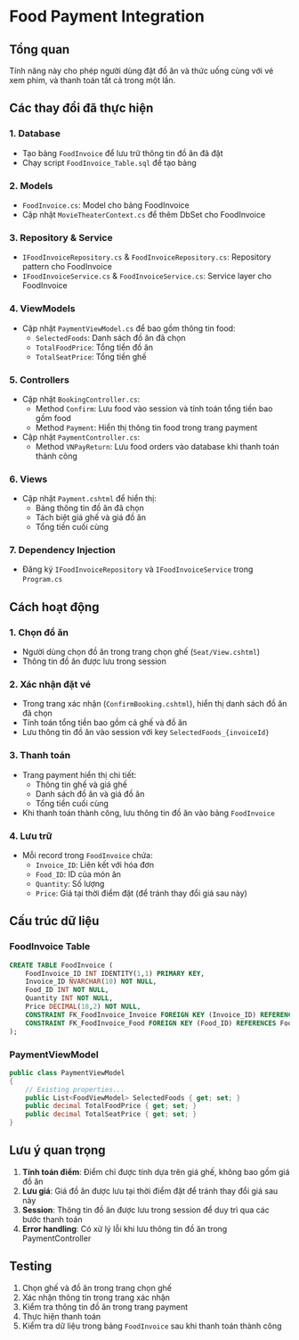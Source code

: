 # Food Payment Integration

## Tổng quan
Tính năng này cho phép người dùng đặt đồ ăn và thức uống cùng với vé xem phim, và thanh toán tất cả trong một lần.

## Các thay đổi đã thực hiện

### 1. Database
- Tạo bảng `FoodInvoice` để lưu trữ thông tin đồ ăn đã đặt
- Chạy script `FoodInvoice_Table.sql` để tạo bảng

### 2. Models
- `FoodInvoice.cs`: Model cho bảng FoodInvoice
- Cập nhật `MovieTheaterContext.cs` để thêm DbSet cho FoodInvoice

### 3. Repository & Service
- `IFoodInvoiceRepository.cs` & `FoodInvoiceRepository.cs`: Repository pattern cho FoodInvoice
- `IFoodInvoiceService.cs` & `FoodInvoiceService.cs`: Service layer cho FoodInvoice

### 4. ViewModels
- Cập nhật `PaymentViewModel.cs` để bao gồm thông tin food:
  - `SelectedFoods`: Danh sách đồ ăn đã chọn
  - `TotalFoodPrice`: Tổng tiền đồ ăn
  - `TotalSeatPrice`: Tổng tiền ghế

### 5. Controllers
- Cập nhật `BookingController.cs`:
  - Method `Confirm`: Lưu food vào session và tính toán tổng tiền bao gồm food
  - Method `Payment`: Hiển thị thông tin food trong trang payment
- Cập nhật `PaymentController.cs`:
  - Method `VNPayReturn`: Lưu food orders vào database khi thanh toán thành công

### 6. Views
- Cập nhật `Payment.cshtml` để hiển thị:
  - Bảng thông tin đồ ăn đã chọn
  - Tách biệt giá ghế và giá đồ ăn
  - Tổng tiền cuối cùng

### 7. Dependency Injection
- Đăng ký `IFoodInvoiceRepository` và `IFoodInvoiceService` trong `Program.cs`

## Cách hoạt động

### 1. Chọn đồ ăn
- Người dùng chọn đồ ăn trong trang chọn ghế (`Seat/View.cshtml`)
- Thông tin đồ ăn được lưu trong session

### 2. Xác nhận đặt vé
- Trong trang xác nhận (`ConfirmBooking.cshtml`), hiển thị danh sách đồ ăn đã chọn
- Tính toán tổng tiền bao gồm cả ghế và đồ ăn
- Lưu thông tin đồ ăn vào session với key `SelectedFoods_{invoiceId}`

### 3. Thanh toán
- Trang payment hiển thị chi tiết:
  - Thông tin ghế và giá ghế
  - Danh sách đồ ăn và giá đồ ăn
  - Tổng tiền cuối cùng
- Khi thanh toán thành công, lưu thông tin đồ ăn vào bảng `FoodInvoice`

### 4. Lưu trữ
- Mỗi record trong `FoodInvoice` chứa:
  - `Invoice_ID`: Liên kết với hóa đơn
  - `Food_ID`: ID của món ăn
  - `Quantity`: Số lượng
  - `Price`: Giá tại thời điểm đặt (để tránh thay đổi giá sau này)

## Cấu trúc dữ liệu

### FoodInvoice Table
```sql
CREATE TABLE FoodInvoice (
    FoodInvoice_ID INT IDENTITY(1,1) PRIMARY KEY,
    Invoice_ID NVARCHAR(10) NOT NULL,
    Food_ID INT NOT NULL,
    Quantity INT NOT NULL,
    Price DECIMAL(18,2) NOT NULL,
    CONSTRAINT FK_FoodInvoice_Invoice FOREIGN KEY (Invoice_ID) REFERENCES Invoice(Invoice_ID),
    CONSTRAINT FK_FoodInvoice_Food FOREIGN KEY (Food_ID) REFERENCES Food(FoodId)
);
```

### PaymentViewModel
```csharp
public class PaymentViewModel
{
    // Existing properties...
    public List<FoodViewModel> SelectedFoods { get; set; }
    public decimal TotalFoodPrice { get; set; }
    public decimal TotalSeatPrice { get; set; }
}
```

## Lưu ý quan trọng

1. **Tính toán điểm**: Điểm chỉ được tính dựa trên giá ghế, không bao gồm giá đồ ăn
2. **Lưu giá**: Giá đồ ăn được lưu tại thời điểm đặt để tránh thay đổi giá sau này
3. **Session**: Thông tin đồ ăn được lưu trong session để duy trì qua các bước thanh toán
4. **Error handling**: Có xử lý lỗi khi lưu thông tin đồ ăn trong PaymentController

## Testing

1. Chọn ghế và đồ ăn trong trang chọn ghế
2. Xác nhận thông tin trong trang xác nhận
3. Kiểm tra thông tin đồ ăn trong trang payment
4. Thực hiện thanh toán
5. Kiểm tra dữ liệu trong bảng `FoodInvoice` sau khi thanh toán thành công 